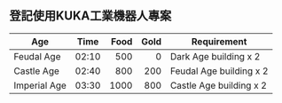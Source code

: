 ## 登記使用KUKA工業機器人專案

| Age          | Time  | Food | Gold | Requirement             |
| ------------ | :---: | ---: | ---: | ----------------------- |
| Feudal Age   | 02:10 |  500 |    0 | Dark Age building x 2   |
| Castle Age   | 02:40 |  800 |  200 | Feudal Age building x 2 |
| Imperial Age | 03:30 | 1000 |  800 | Castle Age building x 2 |